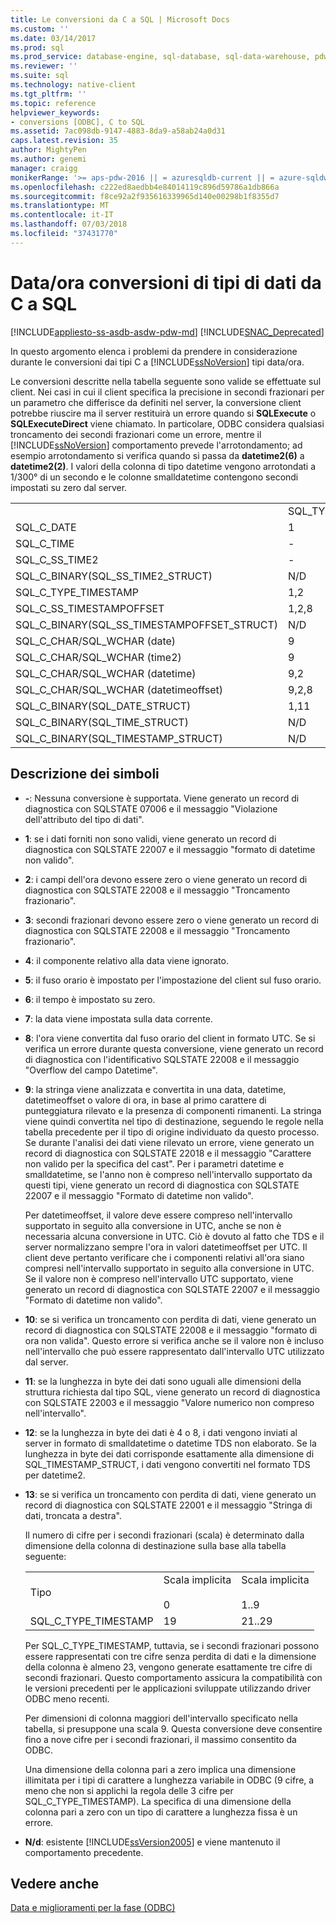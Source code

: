 ```yaml
---
title: Le conversioni da C a SQL | Microsoft Docs
ms.custom: ''
ms.date: 03/14/2017
ms.prod: sql
ms.prod_service: database-engine, sql-database, sql-data-warehouse, pdw
ms.reviewer: ''
ms.suite: sql
ms.technology: native-client
ms.tgt_pltfrm: ''
ms.topic: reference
helpviewer_keywords:
- conversions [ODBC], C to SQL
ms.assetid: 7ac098db-9147-4883-8da9-a58ab24a0d31
caps.latest.revision: 35
author: MightyPen
ms.author: genemi
manager: craigg
monikerRange: '>= aps-pdw-2016 || = azuresqldb-current || = azure-sqldw-latest || >= sql-server-2016 || = sqlallproducts-allversions'
ms.openlocfilehash: c222ed8aedbb4e84014119c896d59786a1db866a
ms.sourcegitcommit: f8ce92a2f935616339965d140e00298b1f8355d7
ms.translationtype: MT
ms.contentlocale: it-IT
ms.lasthandoff: 07/03/2018
ms.locfileid: "37431770"
---
```

# <a name="datetime-data-type-conversions-from-c-to-sql"></a>Data/ora conversioni di tipi di dati da C a SQL
[!INCLUDE[appliesto-ss-asdb-asdw-pdw-md](../../includes/appliesto-ss-asdb-asdw-pdw-md.md)]
[!INCLUDE[SNAC_Deprecated](../../includes/snac-deprecated.md)]

  In questo argomento elenca i problemi da prendere in considerazione durante le conversioni dai tipi C a [!INCLUDE[ssNoVersion](../../includes/ssnoversion-md.md)] tipi data/ora.  
  
 Le conversioni descritte nella tabella seguente sono valide se effettuate sul client. Nei casi in cui il client specifica la precisione in secondi frazionari per un parametro che differisce da definiti nel server, la conversione client potrebbe riuscire ma il server restituirà un errore quando si **SQLExecute** o  **SQLExecuteDirect** viene chiamato. In particolare, ODBC considera qualsiasi troncamento dei secondi frazionari come un errore, mentre il [!INCLUDE[ssNoVersion](../../includes/ssnoversion-md.md)] comportamento prevede l'arrotondamento; ad esempio arrotondamento si verifica quando si passa da **datetime2(6)** a **datetime2(2)**. I valori della colonna di tipo datetime vengono arrotondati a 1/300° di un secondo e le colonne smalldatetime contengono secondi impostati su zero dal server.  
  
|||||||||  
|-|-|-|-|-|-|-|-|  
||SQL_TYPE_DATE|SQL_TYPE_TIME|SQL_SS_TIME2|SQL_TYPE_TIMESTAMP|SQL_SS_TIMSTAMPOFFSET|SQL_CHAR|SQL_WCHAR|  
|SQL_C_DATE|1|-|-|1,6|1,5,6|1,13|1,13|  
|SQL_C_TIME|-|1|1|1,7|1,5,7|1,13|1,13|  
|SQL_C_SS_TIME2|-|1,3|1,10|1,7|1,5,7|1,13|1,13|  
|SQL_C_BINARY(SQL_SS_TIME2_STRUCT)|N/D|N/D|1,10,11|N/D|N/D|N/D|N/D|  
|SQL_C_TYPE_TIMESTAMP|1,2|1,3,4|1,4,10|1,10|1,5,10|1,13|1,13|  
|SQL_C_SS_TIMESTAMPOFFSET|1,2,8|1,3,4,8|1,4,8,10|1,8,10|1,10|1,13|1,13|  
|SQL_C_BINARY(SQL_SS_TIMESTAMPOFFSET_STRUCT)|N/D|N/D|N/D|N/D|1,10,11|N/D|N/D|  
|SQL_C_CHAR/SQL_WCHAR (date)|9|9|9|9,6|9,5,6|N/D|N/D|  
|SQL_C_CHAR/SQL_WCHAR (time2)|9|9,3|9,10|9,7,10|9,5,7,10|N/D|N/D|  
|SQL_C_CHAR/SQL_WCHAR (datetime)|9,2|9,3,4|9,4,10|9,10|9,5,10|N/D|N/D|  
|SQL_C_CHAR/SQL_WCHAR (datetimeoffset)|9,2,8|9,3,4,8|9,4,8,10|9,8,10|9,10|N/D|N/D|  
|SQL_C_BINARY(SQL_DATE_STRUCT)|1,11|N/D|N/D|N/D|N/D|N/D|N/D|  
|SQL_C_BINARY(SQL_TIME_STRUCT)|N/D|N/D|N/D|N/D|N/D|N/D|N/D|  
|SQL_C_BINARY(SQL_TIMESTAMP_STRUCT)|N/D|N/D|N/D|N/D|N/D|N/D|N/D|  
  
## <a name="key-to-symbols"></a>Descrizione dei simboli  
  
-   **-**: Nessuna conversione è supportata. Viene generato un record di diagnostica con SQLSTATE 07006 e il messaggio "Violazione dell'attributo del tipo di dati".  
  
-   **1**: se i dati forniti non sono validi, viene generato un record di diagnostica con SQLSTATE 22007 e il messaggio "formato di datetime non valido".  
  
-   **2**: i campi dell'ora devono essere zero o viene generato un record di diagnostica con SQLSTATE 22008 e il messaggio "Troncamento frazionario".  
  
-   **3**: secondi frazionari devono essere zero o viene generato un record di diagnostica con SQLSTATE 22008 e il messaggio "Troncamento frazionario".  
  
-   **4**: il componente relativo alla data viene ignorato.  
  
-   **5**: il fuso orario è impostato per l'impostazione del client sul fuso orario.  
  
-   **6**: il tempo è impostato su zero.  
  
-   **7**: la data viene impostata sulla data corrente.  
  
-   **8**: l'ora viene convertita dal fuso orario del client in formato UTC. Se si verifica un errore durante questa conversione, viene generato un record di diagnostica con l'identificativo SQLSTATE 22008 e il messaggio "Overflow del campo Datetime".  
  
-   **9**: la stringa viene analizzata e convertita in una data, datetime, datetimeoffset o valore di ora, in base al primo carattere di punteggiatura rilevato e la presenza di componenti rimanenti. La stringa viene quindi convertita nel tipo di destinazione, seguendo le regole nella tabella precedente per il tipo di origine individuato da questo processo. Se durante l'analisi dei dati viene rilevato un errore, viene generato un record di diagnostica con SQLSTATE 22018 e il messaggio "Carattere non valido per la specifica del cast". Per i parametri datetime e smalldatetime, se l'anno non è compreso nell'intervallo supportato da questi tipi, viene generato un record di diagnostica con SQLSTATE 22007 e il messaggio "Formato di datetime non valido".  
  
     Per datetimeoffset, il valore deve essere compreso nell'intervallo supportato in seguito alla conversione in UTC, anche se non è necessaria alcuna conversione in UTC. Ciò è dovuto al fatto che TDS e il server normalizzano sempre l'ora in valori datetimeoffset per UTC. Il client deve pertanto verificare che i componenti relativi all'ora siano compresi nell'intervallo supportato in seguito alla conversione in UTC. Se il valore non è compreso nell'intervallo UTC supportato, viene generato un record di diagnostica con SQLSTATE 22007 e il messaggio "Formato di datetime non valido".  
  
-   **10**: se si verifica un troncamento con perdita di dati, viene generato un record di diagnostica con SQLSTATE 22008 e il messaggio "formato di ora non valida". Questo errore si verifica anche se il valore non è incluso nell'intervallo che può essere rappresentato dall'intervallo UTC utilizzato dal server.  
  
-   **11**: se la lunghezza in byte dei dati sono uguali alle dimensioni della struttura richiesta dal tipo SQL, viene generato un record di diagnostica con SQLSTATE 22003 e il messaggio "Valore numerico non compreso nell'intervallo".  
  
-   **12**: se la lunghezza in byte dei dati è 4 o 8, i dati vengono inviati al server in formato di smalldatetime o datetime TDS non elaborato. Se la lunghezza in byte dei dati corrisponde esattamente alla dimensione di SQL_TIMESTAMP_STRUCT, i dati vengono convertiti nel formato TDS per datetime2.  
  
-   **13**: se si verifica un troncamento con perdita di dati, viene generato un record di diagnostica con SQLSTATE 22001 e il messaggio "Stringa di dati, troncata a destra".  
  
     Il numero di cifre per i secondi frazionari (scala) è determinato dalla dimensione della colonna di destinazione sulla base alla tabella seguente:  
  
    ||||  
    |-|-|-|  
    |Tipo|Scala implicita<br /><br /> 0|Scala implicita<br /><br /> 1..9|  
    |SQL_C_TYPE_TIMESTAMP|19|21..29|  
  
     Per SQL_C_TYPE_TIMESTAMP, tuttavia, se i secondi frazionari possono essere rappresentati con tre cifre senza perdita di dati e la dimensione della colonna è almeno 23, vengono generate esattamente tre cifre di secondi frazionari. Questo comportamento assicura la compatibilità con le versioni precedenti per le applicazioni sviluppate utilizzando driver ODBC meno recenti.  
  
     Per dimensioni di colonna maggiori dell'intervallo specificato nella tabella, si presuppone una scala 9. Questa conversione deve consentire fino a nove cifre per i secondi frazionari, il massimo consentito da ODBC.  
  
     Una dimensione della colonna pari a zero implica una dimensione illimitata per i tipi di carattere a lunghezza variabile in ODBC (9 cifre, a meno che non si applichi la regola delle 3 cifre per SQL_C_TYPE_TIMESTAMP). La specifica di una dimensione della colonna pari a zero con un tipo di carattere a lunghezza fissa è un errore.  
  
-   **N/d**: esistente [!INCLUDE[ssVersion2005](../../includes/ssversion2005-md.md)] e viene mantenuto il comportamento precedente.  
  
## <a name="see-also"></a>Vedere anche  
 [Data e miglioramenti per la fase &#40;ODBC&#41;](../../relational-databases/native-client-odbc-date-time/date-and-time-improvements-odbc.md)  
  
  
